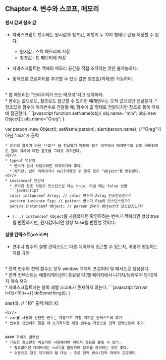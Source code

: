 ## Chapter 4. 변수와 스코프, 메모리
#### 원시 값과 참조 값
* 자바스크립트 변수에는 원시값과 참조값, 이렇게 두 가지 형태로 값을 저장할 수 있다.
  - 원시값 : 스택 메모리에 저장
  - 참조값 : 힙 메모리에 저장
* 자바스크립트는 객체의 메모리 공간을 직접 조작하는 것은 불가능하다.   

* 동적으로 프로퍼티를 추가할 수 있는 값은 참조값(객체)만 가능하다.
<br/>
* 힙 메모리는 "브라우저가 쓰는 메모리"라고 생각해라.
<br/>
* 변수는 값으로도, 참조로도 접근할 수 있지만 매개변수는 오직 값으로만 전달된다.
* 참조값을 함수에 매개변수로 전달할 때, 함수에 값 형태로 전달되지만 참조를 통해 객체에 접근한다.   
```javascript
function setName(obj){
  obj.name="mia";
  obj=new Object();
  obj.name="Greg";
}

var person=new Object();
setName(person);
alert(person.name); // "Greg"가 아닌 "mia"가 출력
```
* 함수에 참조가 아닌 **값** 을 전달했기 때문에 함수 내부에서 매개변수의 값이 바뀌었어도 원래 객체에 대한 참조를 그대로 유지한다.
<br/>
* typeof 연산자
  * 변수가 원시 타입이라면 파악하기에 좋다.
  * 하지만, 값이 객체이거나 null이라면 두 종류 모두 "object"를 반환한다.
<br/>
* instanceof 연산자
  * 주어진 참조 타입의 인스턴스일 때는 true, 아닐 때는 false 반환
  ```javascript
  color instanceof Array; // color 변수가 Array 인스턴스인가?
  pattern instance Exp; // pattern 변수가 Exp의 인스턴스인가?
  person instanceof Object; // person 변수가 Object의 인스턴스인가?
  ```
  * ```(...) instanceof Object```를 사용했다면 확인하려는 변수가 객체라면 항상 true를 반환하지만, 원시값이라면 항상 false를 반환할 것이다.


#### 실행 컨텍스트(=스코프)
* 변수나 함수의 실행 컨텍스트는 다른 데이터에 접근할 수 있는지, 어떻게 행동하는지를 규정
<br/>
* 전역 변수와 전역 함수는 모두 window 객체의 프로퍼티 및 메서드로 생성된다.
<br/>
* 전역 컨텍스트는 애플리케이션이 종료될 때(웹 페이지에서 나가지/브라우저 닫기)까지 계속 유지
<br/>
* 자바스크립트에는 블록 레벨 스코프가 존재하지 않는다.
```javascript
for(var i=0;i<10;i++){
  doSomething(i);
}

alert(i); // "10" 출력(에러 X)
```
<br/>
* var를 사용해 선언한 변수는 자동으로 가장 가까운 컨텍스트에 추가
* 변수를 선언하지 않은 채 초기화하면 해당 변수는 자동으로 전역 컨텍스트에 추가


#### 가비지 컬렉션
* 가능한 최소한의 메모리만 사용해야만 페이지 성능을 올릴 수 있다.
  * 필요없어진 데이터에는 null을 할당하여 참조를 제거하는 것이 좋다.
  * 수동으로 참조 제거해야 될 대상 : 주로 전역 변수/전역 객체의 프로퍼티
